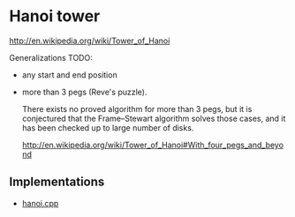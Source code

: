 # Hanoi tower

<http://en.wikipedia.org/wiki/Tower_of_Hanoi>

Generalizations TODO:

-   any start and end position

-   more than 3 pegs (Reve's puzzle).

    There exists no proved algorithm for more than 3 pegs, but it is conjectured that the Frame–Stewart algorithm solves those cases, and it has been checked up to large number of disks.

    <http://en.wikipedia.org/wiki/Tower_of_Hanoi#With_four_pegs_and_beyond>

## Implementations

- [hanoi.cpp](src/cpp/hanoi.cpp)
